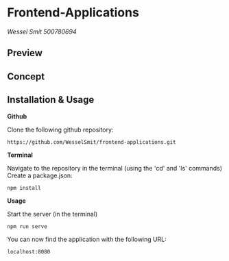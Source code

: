 # Frontend-Applications
_Wessel Smit 500780694_ 
 
## Preview

## Concept

## Installation & Usage
**Github**

Clone the following github repository:
```
https://github.com/WesselSmit/frontend-applications.git
```



**Terminal**

Navigate to the repository in the terminal (using the 'cd' and 'ls' commands)
Create a package.json:
```
npm install
```



**Usage**

Start the server (in the terminal)
```
npm run serve
```

You can now find the application with the following URL:
```
localhost:8080
```
